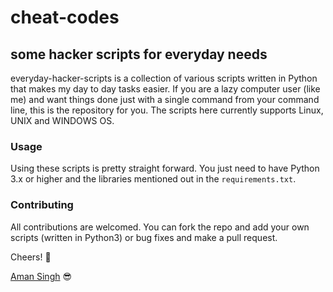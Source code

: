 # cheat-codes
## some hacker scripts for everyday needs

everyday-hacker-scripts is a collection of various scripts written in Python that makes my day to day tasks easier. If you are a lazy computer user (like me) and want things done just with a single command from your command line, this is the repository for you. The scripts here currently supports Linux, UNIX and WINDOWS OS.

### Usage

Using these scripts is pretty straight forward. You just need to have Python 3.x or higher and the libraries mentioned out in the `requirements.txt`.

### Contributing

All contributions are welcomed. You can fork the repo and add your own scripts (written in Python3) or bug fixes and make a pull request.

Cheers! :beers:

[Aman Singh](https://aman-singh.com/) :sunglasses:<br>
